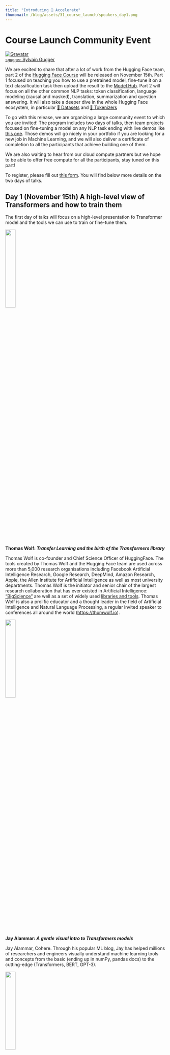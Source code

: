 ```yaml
---
title: "Introducing 🤗 Accelerate"
thumbnail: /blog/assets/31_course_launch/speakers_day1.png
---
```


<h1>
    Course Launch Community Event
</h1>

<div class="author-card">
    <a href="/sgugger">
        <img class="avatar avatar-user" src="https://aeiljuispo.cloudimg.io/v7/https://s3.amazonaws.com/moonup/production/uploads/1593126474392-5ef50182b71947201082a4e5.jpeg?w=200&h=200&f=face" title="Gravatar">
        <div class="bfc">
            <code>sgugger</code>
            <span class="fullname">Sylvain Gugger</span>
        </div>
    </a>
</div>

We are excited to share that after a lot of work from the Hugging Face team, part 2 of the [Hugging Face Course](https://hf.co/course) will be released on November 15th. Part 1 focused on teaching you how to use a pretrained model, fine-tune it on a text classification task then upload the result to the [Model Hub](https://hf.co/models). Part 2 will focus on all the other common NLP tasks: token classification, language modeling (causal and masked), translation, summarization and question answering. It will also take a deeper dive in the whole Hugging Face ecosystem, in particular [🤗 Datasets](https://github.com/huggingface/datasets) and [🤗 Tokenizers](https://github.com/huggingface/tokenizers)

To go with this release, we are organizing a large community event to which you are invited! The program includes two days of talks, then team projects focused on fine-tuning a model on any NLP task ending with live demos like [this one](https://huggingface.co/spaces/flax-community/chef-transformer). Those demos will go nicely in your portfolio if you are looking for a new job in Machine Learning, and we will also deliver a certificate of completion to all the participants that achieve building one of them.

We are also waiting to hear from our cloud compute partners but we hope to be able to offer free compute for all the participants, stay tuned on this part!

To register, please fill out [this form](https://www.notion.so/huggingface2/Issue-12-October-2021-b724fc92c1a843c897b4c0ca0731ffee#caa187a4afa84e059cd78609d288d5c5). You will find below more details on the two days of talks.

## Day 1 (November 15th) A high-level view of Transformers and how to train them

The first day of talks will focus on a high-level presentation fo Transformer model and the tools we can use to train or fine-tune them.

<img src="/blog/assets/31_course_launch/thom_wolf.png" width=25%> 

**Thomas Wolf: _Transfer Learning and the birth of the Transformers library_**

Thomas Wolf is co-founder and Chief Science Officer of HuggingFace. The tools created by Thomas Wolf and the Hugging Face team are used across more than 5,000 research organisations including Facebook Artificial Intelligence Research, Google Research, DeepMind, Amazon Research, Apple, the Allen Institute for Artificial Intelligence as well as most university departments. Thomas Wolf is the initiator and senior chair of the largest research collaboration that has ever existed in Artificial Intelligence: [“BigScience”](https://bigscience.huggingface.co) are well as a set of widely used [libraries and tools](https://github.com/huggingface/). Thomas Wolf is also a prolific educator and a thought leader in the field of Artificial Intelligence and Natural Language Processing, a regular invited speaker to conferences all around the world (https://thomwolf.io).

<img src="/blog/assets/31_course_launch/jay_alammar.png" width=25%> 

**Jay Alammar: _A gentle visual intro to Transformers models_**

Jay Alammar, Cohere. Through his popular ML blog, Jay has helped millions of researchers and engineers visually understand machine learning tools and concepts from the basic (ending up in numPy, pandas docs) to the cutting-edge (Transformers, BERT, GPT-3).

<img src="/blog/assets/31_course_launch/jakob_uszkoreit.png" width=25%> 

**Jakob Uszkoreit: _It Ain't Broke So ~~Don't Fix~~ Let's Break It_**

<img src="/blog/assets/31_course_launch/meg_mitchell.png" width=25%> 

**Margaret Mitchell: _On Values in ML Development_**

Margaret Mitchell is a researcher working on Ethical AI, currently focused on the ins and outs of ethics-informed AI development in tech. She has published over 50 papers on natural language generation, assistive technology, computer vision, and AI ethics, and holds multiple patents in the areas of conversation generation and sentiment classification. She previously worked at Google AI as a Staff Research Scientist, where she founded and co-led Google's Ethical AI group, focused on foundational AI ethics research and operationalizing AI ethics Google-internally. Before joining Google, she was a researcher at Microsoft Research, focused on computer vision-to-language generation; and was a postdoc at Johns Hopkins, focused on Bayesian modeling and information extraction. She holds a PhD in Computer Science from the University of Aberdeen and a Master's in computational linguistics from the University of Washington. While earning her degrees, she also worked from 2005-2012 on machine learning, neurological disorders, and assistive technology at Oregon Health and Science University. She has spearheaded a number of workshops and initiatives at the intersections of diversity, inclusion, computer science, and ethics. Her work has received awards from Secretary of Defense Ash Carter and the American Foundation for the Blind, and has been implemented by multiple technology companies. She likes gardening, dogs, and cats.

<img src="/blog/assets/31_course_launch/mark_saroufim.png" width=25%> 

**Mark Saroufim: _How to Train a Model with Pytorch_**

Mark Saroufim is a Partner Engineer at Pytorch working on OSS production tools including TorchServe and Pytorch Enterprise. In his past lives, Mark was an Applied Scientist and Product Manager at Graphcore, [yuri.ai](http://yuri.ai/), Microsoft and NASA's JPL. His primary passion is to make programming more fun.

<img src="/blog/assets/31_course_launch/matthew_watson.png" width=25%> 

**Matthew Watson: _NLP workflows with Keras_**

Matthew Watson is a machine learning engineer on the Keras team, with a focus on high-level modeling APIs. He studied Computer Graphics during undergrad and a Masters at Stanford University. An almost English major who turned towards computer science, he is passionate about working across disciplines and making NLP accessible to a wider audience.

<img src="/blog/assets/31_course_launch/chen_qian.png" width=25%> 

**Chen Qian: _NLP workflows with Keras_**

Chen Qian is a software engineer from Keras team, with a focus on high-level modeling APIs. Chen got a Master degree of Electrical Engineering from Stanford University, and he is especially interested in simplifying code implementations of ML tasks and large-scale ML.

## Day 2 (November 16th) The tools you will use

Day 2 will be focused on talks by the Hugging Face team as well as the [Gradio team](https://www.gradio.app/) and the [Streamlit team](https://streamlit.io/) showing you the tools you will use.

<img src="/blog/assets/31_course_launch/abubakar_abid.png" width=25%> 

**Abubakar Abid: _Building Machine Learning Applications Fast_**

Abubakar Abid is the CEO of [Gradio](www.gradio.app). He received his Bachelor's of Science in Electrical Engineering and Computer Science from MIT in 2015, and his PhD in Applied Machine Learning from Stanford in 2021. In his role as the CEO of Gradio, Abubakar works on making machine learning models easier to demo, debug, and deploy.

<img src="/blog/assets/31_course_launch/charly_wargnier.png" width=25%> 

**Charly Wargnier: _How to create a simple Transformer app in Streamlit and deploy it on Streamlit Cloud!_**

Charly’s been a Streamlit aficionado since day one and was part of the first round of [Streamlit Creators](https://streamlit.io/creators) in October 2020. He joined Streamlit full time in July 2021 as a Developer Advocate. Before joining Streamlit, Charly helped numerous Fortune 500 companies with their SEO, and developed countless Search and NLP apps (many of which are powered by Streamlit and Huggingface!). Check out some of them in [his portfolio](https://www.charlywargnier.com/my-public-web-apps)! You can also follow Charly on Twitter (@Datachaz) for the latest Streamlit news and Python tricks!

